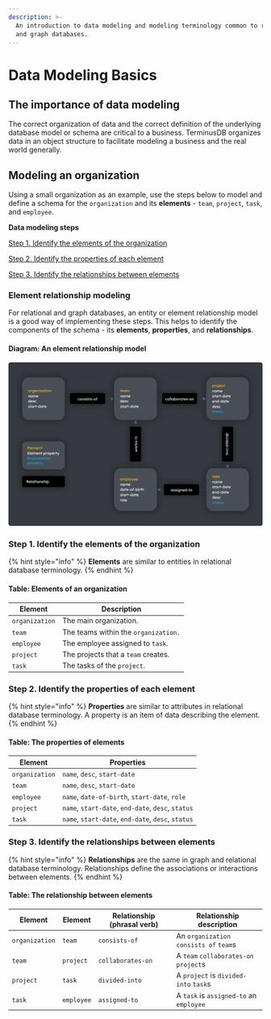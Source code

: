 ```yaml
---
description: >-
  An introduction to data modeling and modeling terminology common to relational
  and graph databases.
---
```


# Data Modeling Basics

## The importance of data modeling

The correct organization of data and the correct definition of the underlying database model or schema are critical to a business. TerminusDB organizes data in an object structure to facilitate modeling a business and the real world generally.

## Modeling an organization

Using a small organization as an example, use the steps below to model and define a schema for the `organization` and its **elements** - `team`, `project`, `task`, and `employee`.

**Data modeling steps**

[Step 1. Identify the elements of the organization](data-modeling-basics.md#step-1.-identify-the-elements-of-the-organization)

[Step 2. Identify the properties of each element](data-modeling-basics.md#step-2.-identify-the-properties-of-each-element)

[Step 3. Identify the relationships between elements](data-modeling-basics.md#step-3.-identify-the-relationships-between-elements)

### Element relationship modeling

For relational and graph databases, an entity or element relationship model is a good way of implementing these steps. This helps to identify the components of the schema - its **elements**, **properties**, and **relationships**.

#### Diagram: An element relationship model

![](../../.gitbook/assets/terminusdb-data-modeling-organization-min.png)

### Step 1. Identify the elements of the organization

{% hint style="info" %}
**Elements** are similar to entities in relational database terminology.
{% endhint %}

#### Table: Elements of an organization

| **Element**    | **Description**                      |
| -------------- | ------------------------------------ |
| `organization` | The main organization.               |
| `team`         | The teams within the `organization.` |
| `employee`     | The employee assigned to `task`.     |
| `project`      | The projects that a `team` creates.  |
| `task`         | The tasks of the `project`.          |

### Step 2. Identify the properties of each element

{% hint style="info" %}
**Properties** are similar to attributes in relational database terminology. A property is an item of data describing the element.
{% endhint %}

#### Table: The properties of elements

| **Element**    | **Properties**                                     |
| -------------- | -------------------------------------------------- |
| `organization` | `name`, `desc`, `start-date`                       |
| `team`         | `name`, `desc`, `start-date`                       |
| `employee`     | `name`, `date-of-birth`, `start-date`, `role`      |
| `project`      | `name`, `start-date`, `end-date`, `desc`, `status` |
| `task`         | `name`, `start-date`, `end-date`, `desc`, `status` |

### Step 3. Identify the relationships between elements

{% hint style="info" %}
**Relationships** are the same in graph and relational database terminology. Relationships define the associations or interactions between elements.
{% endhint %}

#### Table: The relationship between elements

| **Element**    | **Element** | **Relationship (phrasal verb)** | **Relationship description**            |
| -------------- | ----------- | ------------------------------- | --------------------------------------- |
| `organization` | `team`      | `consists-of`                   | An `organization` `consists of` `team`s |
| `team`         | `project`   | `collaborates-on`               | A `team` `collaborates-on` `project`s   |
| `project`      | `task`      | `divided-into`                  | A `project` is `divided-into` `task`s   |
| `task`         | `employee`  | `assigned-to`                   | A `task` is `assigned-to` an `employee` |

